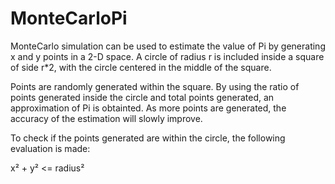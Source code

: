 # MonteCarloPi

MonteCarlo simulation can be used to estimate the value of Pi by generating x and y points in a 2-D space. A circle of radius r is included inside a square of side r*2, with the circle centered in the middle of the square. 

Points are randomly generated within the square. By using the ratio of points generated inside the circle and total points generated, an approximation of Pi is obtainted. As more points are generated, the accuracy of the estimation will slowly improve. 

To check if the points generated are within the circle, the following evaluation is made:

x² + y² <= radius²